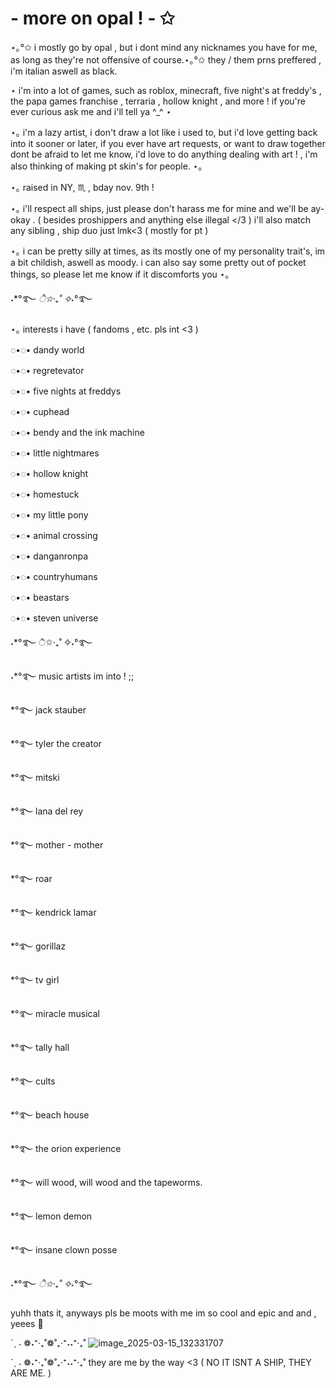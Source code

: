 # - more on opal ! - ✩
⋆｡°✩ i mostly go by opal , but i dont mind any nicknames you have for me, as long as they're not offensive of course.⋆｡°✩ they / them prns preffered , i'm italian aswell as black. 

⋆ i'm into a lot of games, such as roblox, minecraft, five night's at freddy's , the papa games franchise , terraria , hollow knight ,  and more ! if you're ever curious ask me and i'll tell ya ^_^ ⋆

⋆｡ i'm a lazy artist, i don't draw a lot like i used to, but i'd love getting back into it sooner or later, if you ever have art requests, or want to draw together dont be afraid to let me know, i'd love to do anything dealing with art ! , i'm also thinking of making pt skin's for people. ⋆｡

⋆｡  raised in NY, ♏ , bday nov. 9th ! 

⋆｡  i'll respect all ships, just please don't harass me for mine and we'll be ay-okay . ( besides proshippers and anything else illegal </3 ) i'll also match any sibling , ship duo just lmk<3 ( mostly for pt ) 

⋆｡ i can be pretty silly at times, as its mostly one of my personality trait's, im a bit childish, aswell as moody. i can also say some pretty out of pocket things, so please let me know if it discomforts you ⋆｡

˖*°࿐ *ੈ✩‧₊˚ ✧˖*°࿐

⋆｡  interests i have ( fandoms , etc. pls int <3 )

◌•◌• dandy world 

◌•◌• regretevator 

◌•◌• five nights at freddys 

◌•◌• cuphead 

◌•◌• bendy and the ink machine

◌•◌• little nightmares 

◌•◌• hollow knight 

◌•◌• homestuck

◌•◌• my little pony 

◌•◌• animal crossing

◌•◌• danganronpa 

◌•◌• countryhumans 

◌•◌• beastars

◌•◌• steven universe 

˖*°࿐ ੈ✩‧₊˚ ✧˖°࿐


˖*°࿐ music artists im into ! ;;

*°࿐ jack stauber

*°࿐ tyler the creator 

*°࿐ mitski 

*°࿐ lana del rey 

*°࿐ mother - mother 

*°࿐ roar 

*°࿐ kendrick lamar

*°࿐ gorillaz

*°࿐ tv girl 

*°࿐ miracle musical

*°࿐ tally hall 

*°࿐ cults

*°࿐ beach house

*°࿐ the orion experience 

*°࿐ will wood, will wood and the tapeworms.

*°࿐ lemon demon

*°࿐ insane clown posse 

˖*°࿐ *ੈ✩‧₊˚ ✧˖*°࿐

yuhh thats it, anyways pls be moots with me im so cool and epic and and , yeees 🥳

 ´ˎ ˗ ❁˖⁺‧₊˚❁˚₊‧⁺˖˖⁺‧₊˚
 ![image_2025-03-15_132331707](https://github.com/user-attachments/assets/a8a6ee69-2a33-46fe-b218-a649c8c1580f)

 ´ˎ ˗ ❁˖⁺‧₊˚❁˚₊‧⁺˖˖⁺‧₊˚ they are me by the way <3 ( NO IT ISNT A SHIP, THEY ARE ME. ) 

